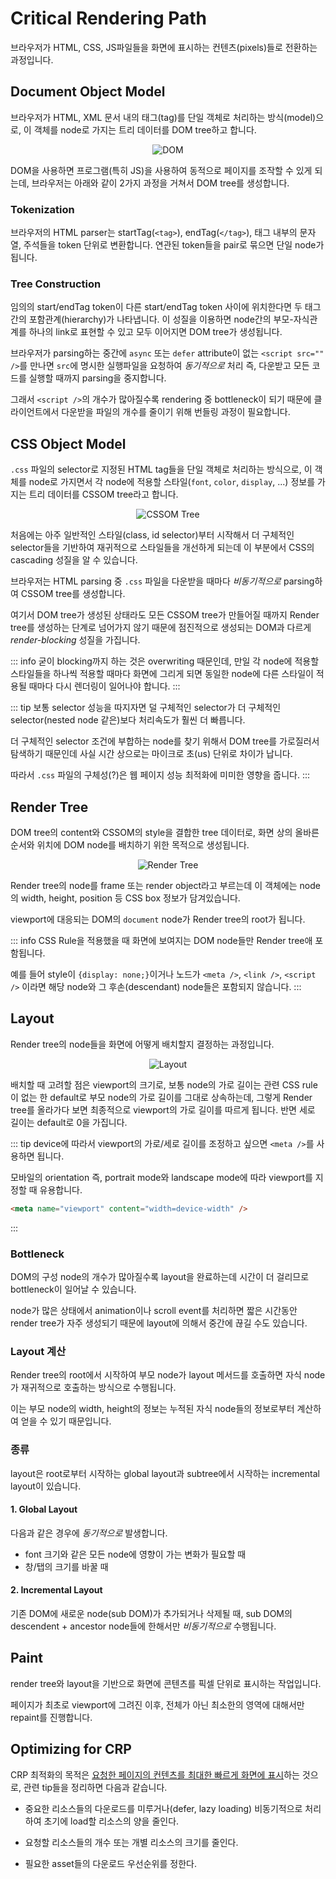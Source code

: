 # Critical Rendering Path

브라우저가 HTML, CSS, JS파일들을 화면에 표시하는 컨텐츠(pixels)들로 전환하는 과정입니다.

## Document Object Model

브라우저가 HTML, XML 문서 내의 태그(tag)를 단일 객체로 처리하는 방식(model)으로, 이 객체를 node로 가지는 트리 데이터를 DOM tree하고 합니다.

<p align="center">
    <img src="../_images/dom.png" alt="DOM" />
</p>

DOM을 사용하면 프로그램(특히 JS)을 사용하여 동적으로 페이지를 조작할 수 있게 되는데, 브라우저는 아래와 같이 2가지 과정을 거쳐서 DOM tree를 생성합니다.

### Tokenization

브라우저의 HTML parser는 startTag(`<tag>`), endTag(`</tag>`), 태그 내부의 문자열, 주석들을 token 단위로 변환합니다. 연관된 token들을 pair로 묶으면 단일 node가 됩니다.

### Tree Construction

임의의 start/endTag token이 다른 start/endTag token 사이에 위치한다면 두 태그 간의 포함관계(hierarchy)가 나타냅니다. 이 성질을 이용하면 node간의 부모-자식관계를 하나의 link로 표현할 수 있고 모두 이어지면 DOM tree가 생성됩니다.

브라우저가 parsing하는 중간에 `async` 또는 `defer` attribute이 없는 `<script src="" />`를 만나면 `src`에 명시한 실행파일을 요청하여 _동기적으로_ 처리 즉, 다운받고 모든 코드를 실행할 때까지 parsing을 중지합니다.

그래서 `<script />`의 개수가 많아질수록 rendering 중 bottleneck이 되기 때문에 클라이언트에서 다운받을 파일의 개수를 줄이기 위해 번들링 과정이 필요합니다.

## CSS Object Model

`.css` 파일의 selector로 지정된 HTML tag들을 단일 객체로 처리하는 방식으로, 이 객체를 node로 가지면서 각 node에 적용할 스타일(`font`, `color`, `display`, ...) 정보를 가지는 트리 데이터를 CSSOM tree라고 합니다.

<p align="center">
    <img src="../_images/cssom_tree.png" alt="CSSOM Tree" />
</p>

처음에는 아주 일반적인 스타일(class, id selector)부터 시작해서 더 구체적인 selector들을 기반하여 재귀적으로 스타일들을 개선하게 되는데 이 부분에서 CSS의 cascading 성질을 알 수 있습니다.

브라우저는 HTML parsing 중 `.css` 파일을 다운받을 때마다 _비동기적으로_ parsing하여 CSSOM tree를 생성합니다.

여기서 DOM tree가 생성된 상태라도 모든 CSSOM tree가 만들어질 때까지 Render tree를 생성하는 단계로 넘어가지 않기 때문에 점진적으로 생성되는 DOM과 다르게 _render-blocking_ 성질을 가집니다.

::: info
굳이 blocking까지 하는 것은 overwriting 때문인데, 만일 각 node에 적용할 스타일들을 하나씩 적용할 때마다 화면에 그리게 되면 동일한 node에 다른 스타일이 적용될 때마다 다시 렌더링이 일어나야 합니다.
:::

::: tip
보통 selector 성능을 따지자면 덜 구체적인 selector가 더 구체적인 selector(nested node 같은)보다 처리속도가 훨씬 더 빠릅니다.

더 구체적인 selector 조건에 부합하는 node를 찾기 위해서 DOM tree를 가로질러서 탐색하기 때문인데 사실 시간 상으로는 마이크로 초(us) 단위로 차이가 납니다.

따라서 `.css` 파일의 구체성(?)은 웹 페이지 성능 최적화에 미미한 영향을 줍니다.
:::

## Render Tree

DOM tree의 content와 CSSOM의 style을 결합한 tree 데이터로, 화면 상의 올바른 순서와 위치에 DOM node를 배치하기 위한 목적으로 생성됩니다.

<p align="center">
    <img src="../_images/render_tree.png" alt="Render Tree" />
</p>

Render tree의 node를 frame 또는 render object라고 부르는데 이 객체에는 node의 width, height, position 등 CSS box 정보가 담겨있습니다.

viewport에 대응되는 DOM의 `document` node가 Render tree의 root가 됩니다.

::: info
CSS Rule을 적용했을 때 화면에 보여지는 DOM node들만 Render tree애 포함됩니다.

예를 들어 style이 `{display: none;}`이거나 노드가 `<meta />`, `<link />`, `<script />` 이라면 해당 node와 그 후손(descendant) node들은 포함되지 않습니다.
:::

## Layout

Render tree의 node들을 화면에 어떻게 배치할지 결정하는 과정입니다.

<p align="center">
    <img src="../_images/layout.jpg" alt="Layout" />
</p>

배치할 때 고려할 점은 viewport의 크기로, 보통 node의 가로 길이는 관련 CSS rule이 없는 한 default로 부모 node의 가로 길이를 그대로 상속하는데, 그렇게 Render tree를 올라가다 보면 최종적으로 viewport의 가로 길이를 따르게 됩니다. 반면 세로 길이는 default로 0을 가집니다.

::: tip
device에 따라서 viewport의 가로/세로 길이를 조정하고 싶으면 `<meta />`를 사용하면 됩니다.

모바일의 orientation 즉, portrait mode와 landscape mode에 따라 viewport를 지정할 때 유용합니다.

```html
<meta name="viewport" content="width=device-width" />
```

:::

### Bottleneck

DOM의 구성 node의 개수가 많아질수록 layout을 완료하는데 시간이 더 걸리므로 bottleneck이 일어날 수 있습니다.

node가 많은 상태에서 animation이나 scroll event를 처리하면 짧은 시간동안 render tree가 자주 생성되기 때문에 layout에 의해서 중간에 끊길 수도 있습니다.

### Layout 계산

Render tree의 root에서 시작하여 부모 node가 layout 메서드를 호출하면 자식 node가 재귀적으로 호출하는 방식으로 수행됩니다.

이는 부모 node의 width, height의 정보는 누적된 자식 node들의 정보로부터 계산하여 얻을 수 있기 때문입니다.

### 종류

layout은 root로부터 시작하는 global layout과 subtree에서 시작하는 incremental layout이 있습니다.

#### 1. Global Layout

다음과 같은 경우에 _동기적으로_ 발생합니다.

- font 크기와 같은 모든 node에 영향이 가는 변화가 필요할 때
- 창/탭의 크기를 바꿀 때

#### 2. Incremental Layout

기존 DOM에 새로운 node(sub DOM)가 추가되거나 삭제될 때, sub DOM의 descendent + ancestor node들에 한해서만 _비동기적으로_ 수행됩니다.

## Paint

render tree와 layout을 기반으로 화면에 콘텐츠를 픽셀 단위로 표시하는 작업입니다.

페이지가 최초로 viewport에 그려진 이후, 전체가 아닌 최소한의 영역에 대해서만 repaint를 진행합니다.

## Optimizing for CRP

CRP 최적화의 목적은 <ins>요청한 페이지의 컨텐츠를 최대한 빠르게 화면에 표시</ins>하는 것으로, 관련 tip들을 정리하면 다음과 같습니다.

- 중요한 리소스들의 다운로드를 미루거나(defer, lazy loading) 비동기적으로 처리하여 초기에 load할 리소스의 양을 줄인다.

- 요청할 리소스들의 개수 또는 개별 리소스의 크기를 줄인다.

- 필요한 asset들의 다운로드 우선순위를 정한다.
